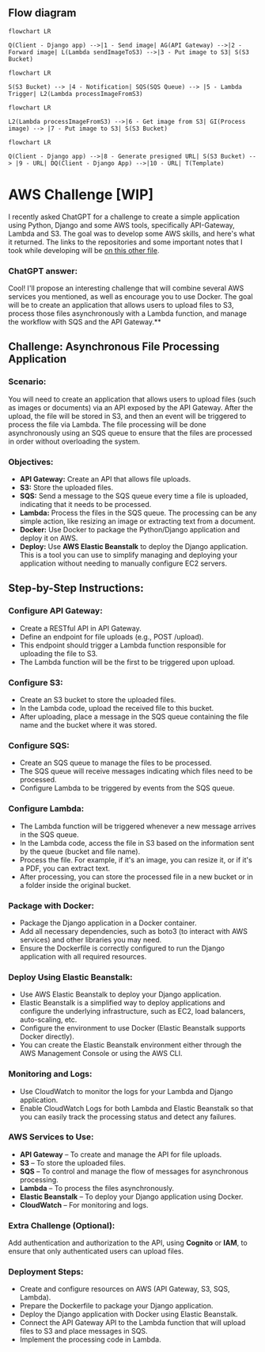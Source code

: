 ## Flow diagram

```mermaid
flowchart LR

Q(Client - Django app) -->|1 - Send image| AG(API Gateway) -->|2 - Forward image| L(Lambda sendImageToS3) -->|3 - Put image to S3| S(S3 Bucket)
```

```mermaid
flowchart LR

S(S3 Bucket) --> |4 - Notification| SQS(SQS Queue) --> |5 - Lambda Trigger| L2(Lambda processImageFromS3)

```

```mermaid
flowchart LR

L2(Lambda processImageFromS3) -->|6 - Get image from S3| GI(Process image) --> |7 - Put image to S3| S(S3 Bucket)
```

```mermaid
flowchart LR

Q(Client - Django app) -->|8 - Generate presigned URL| S(S3 Bucket) --> |9 - URL| DQ(Client - Django App) -->|10 - URL| T(Template)
```

# AWS Challenge [WIP]

I recently asked ChatGPT for a challenge to create a simple application using Python, Django and some AWS tools, specifically API-Gateway, Lambda and S3. The goal was to develop some AWS skills, and here's what it returned. The links to the repositories and some important notes that I took while developing will be [on this other file](https://github.com/fczanetti/aws_challenge/blob/main/development.md).

### ChatGPT answer:

Cool! I'll propose an interesting challenge that will combine several AWS services you mentioned, as well as encourage you to use Docker. The goal will be to create an application that allows users to upload files to S3, process those files asynchronously with a Lambda function, and manage the workflow with SQS and the API Gateway.**

## Challenge: Asynchronous File Processing Application

### Scenario:

You will need to create an application that allows users to upload files (such as images or documents) via an API exposed by the API Gateway. After the upload, the file will be stored in S3, and then an event will be triggered to process the file via Lambda. The file processing will be done asynchronously using an SQS queue to ensure that the files are processed in order without overloading the system.

### Objectives:

- **API Gateway:** Create an API that allows file uploads.
- **S3:** Store the uploaded files.
- **SQS:** Send a message to the SQS queue every time a file is uploaded, indicating that it needs to be processed.
- **Lambda:** Process the files in the SQS queue. The processing can be any simple action, like resizing an image or extracting text from a document.
- **Docker:** Use Docker to package the Python/Django application and deploy it on AWS.
- **Deploy:** Use **AWS Elastic Beanstalk** to deploy the Django application. This is a tool you can use to simplify managing and deploying your application without needing to manually configure EC2 servers.

## Step-by-Step Instructions:

### Configure API Gateway:

- Create a RESTful API in API Gateway.
- Define an endpoint for file uploads (e.g., POST /upload).
- This endpoint should trigger a Lambda function responsible for uploading the file to S3.
- The Lambda function will be the first to be triggered upon upload.

### Configure S3:

- Create an S3 bucket to store the uploaded files.
- In the Lambda code, upload the received file to this bucket.
- After uploading, place a message in the SQS queue containing the file name and the bucket where it was stored.

### Configure SQS:

- Create an SQS queue to manage the files to be processed.
- The SQS queue will receive messages indicating which files need to be processed.
- Configure Lambda to be triggered by events from the SQS queue.

### Configure Lambda:

- The Lambda function will be triggered whenever a new message arrives in the SQS queue.
- In the Lambda code, access the file in S3 based on the information sent by the queue (bucket and file name).
- Process the file. For example, if it's an image, you can resize it, or if it's a PDF, you can extract text.
- After processing, you can store the processed file in a new bucket or in a folder inside the original bucket.

### Package with Docker:

- Package the Django application in a Docker container.
- Add all necessary dependencies, such as boto3 (to interact with AWS services) and other libraries you may need.
- Ensure the Dockerfile is correctly configured to run the Django application with all required resources.

### Deploy Using Elastic Beanstalk:

- Use AWS Elastic Beanstalk to deploy your Django application.
- Elastic Beanstalk is a simplified way to deploy applications and configure the underlying infrastructure, such as EC2, load balancers, auto-scaling, etc.
- Configure the environment to use Docker (Elastic Beanstalk supports Docker directly).
- You can create the Elastic Beanstalk environment either through the AWS Management Console or using the AWS CLI.

### Monitoring and Logs:

- Use CloudWatch to monitor the logs for your Lambda and Django application.
- Enable CloudWatch Logs for both Lambda and Elastic Beanstalk so that you can easily track the processing status and detect any failures.

### AWS Services to Use:

- **API Gateway** – To create and manage the API for file uploads.
- **S3** – To store the uploaded files.
- **SQS** – To control and manage the flow of messages for asynchronous processing.
- **Lambda** – To process the files asynchronously.
- **Elastic Beanstalk** – To deploy your Django application using Docker.
- **CloudWatch** – For monitoring and logs.

### Extra Challenge (Optional): 

Add authentication and authorization to the API, using **Cognito** or **IAM**, to ensure that only authenticated users can upload files.

### Deployment Steps:

- Create and configure resources on AWS (API Gateway, S3, SQS, Lambda).
- Prepare the Dockerfile to package your Django application.
- Deploy the Django application with Docker using Elastic Beanstalk.
- Connect the API Gateway API to the Lambda function that will upload files to S3 and place messages in SQS.
- Implement the processing code in Lambda.